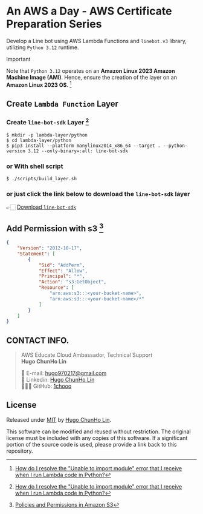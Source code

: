 # An AWS a Day - AWS Certificate Preparation Series

Develop a Line bot using AWS Lambda Functions and `linebot.v3` library, utilizing `Python 3.12` runtime. 

> [!IMPORTANT]
> Note that `Python 3.12` operates on an **Amazon Linux 2023 Amazon Machine Image (AMI)**. Hence, ensure the creation of the layer on an **Amazon Linux 2023 OS**. [^3]


## Create `Lambda Function` Layer

### Create `line-bot-sdk` Layer [^3]

```shell
$ mkdir -p lambda-layer/python
$ cd lambda-layer/python
$ pip3 install --platform manylinux2014_x86_64 --target . --python-version 3.12 --only-binary=:all: line-bot-sdk
```

### or With shell script
```shell
$ ./scripts/build_layer.sh
```

### or just click the link below to download the `line-bot-sdk` layer

👉🏻 [Download `line-bot-sdk`](https://raw.githubusercontent.com/1chooo/aws-educate-101-line-bot/main/lambda_layers/linebot_lambda_layer.zip)

## Add Permission with s3 [^2]
```json
{
    "Version": "2012-10-17",
    "Statement": [
        {
            "Sid": "AddPerm",
            "Effect": "Allow",
            "Principal": "*",
            "Action": "s3:GetObject",
            "Resource": [
                "arn:aws:s3:::<your-bucket-name>",
                "arn:aws:s3:::<your-bucket-name>/*"
            ]
        }
    ]
}
```

## CONTACT INFO.

> AWS Educate Cloud Ambassador, Technical Support </br>
> **Hugo ChunHo Lin**
> 
> <aside>
>   📩 E-mail: <a href="mailto:hugo970217@gmail.com">hugo970217@gmail.com</a>
> <br>
>   🧳 Linkedin: <a href="https://www.linkedin.com/in/1chooo/">Hugo ChunHo Lin</a>
> <br>
>   👨🏻‍💻 GitHub: <a href="https://github.com/1chooo">1chooo</a>
>    
> </aside>

## License
Released under [MIT](./LICENSE) by [Hugo ChunHo Lin](https://github.com/1chooo).

This software can be modified and reused without restriction.
The original license must be included with any copies of this software.
If a significant portion of the source code is used, please provide a link back to this repository.

[^1]: [使用 .zip 封存檔部署 Python Lambda 函數](https://docs.aws.amazon.com/zh_tw/lambda/latest/dg/python-package.html)
[^2]: [Policies and Permissions in Amazon S3](https://docs.aws.amazon.com/AmazonS3/latest/userguide/access-policy-language-overview.html?icmpid=docs_amazons3_console)
[^3]: [How do I resolve the "Unable to import module" error that I receive when I run Lambda code in Python?](https://repost.aws/knowledge-center/lambda-import-module-error-python)
